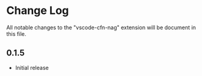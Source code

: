 # Change Log
All notable changes to the "vscode-cfn-nag" extension will be document in this file.

## 0.1.5
- Initial release